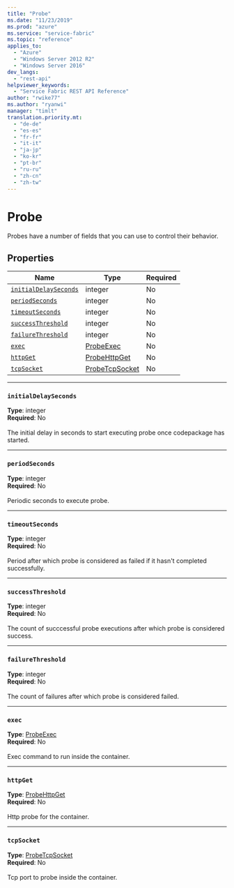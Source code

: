 ```yaml
---
title: "Probe"
ms.date: "11/23/2019"
ms.prod: "azure"
ms.service: "service-fabric"
ms.topic: "reference"
applies_to: 
  - "Azure"
  - "Windows Server 2012 R2"
  - "Windows Server 2016"
dev_langs: 
  - "rest-api"
helpviewer_keywords: 
  - "Service Fabric REST API Reference"
author: "rwike77"
ms.author: "ryanwi"
manager: "timlt"
translation.priority.mt: 
  - "de-de"
  - "es-es"
  - "fr-fr"
  - "it-it"
  - "ja-jp"
  - "ko-kr"
  - "pt-br"
  - "ru-ru"
  - "zh-cn"
  - "zh-tw"
---
```

# Probe

Probes have a number of fields that you can use to control their behavior.

## Properties
| Name | Type | Required |
| --- | --- | --- |
| [`initialDelaySeconds`](#initialdelayseconds) | integer | No |
| [`periodSeconds`](#periodseconds) | integer | No |
| [`timeoutSeconds`](#timeoutseconds) | integer | No |
| [`successThreshold`](#successthreshold) | integer | No |
| [`failureThreshold`](#failurethreshold) | integer | No |
| [`exec`](#exec) | [ProbeExec](sfclient-model-probeexec.md) | No |
| [`httpGet`](#httpget) | [ProbeHttpGet](sfclient-model-probehttpget.md) | No |
| [`tcpSocket`](#tcpsocket) | [ProbeTcpSocket](sfclient-model-probetcpsocket.md) | No |

____
### `initialDelaySeconds`
__Type__: integer <br/>
__Required__: No<br/>
<br/>
The initial delay in seconds to start executing probe once codepackage has started.

____
### `periodSeconds`
__Type__: integer <br/>
__Required__: No<br/>
<br/>
Periodic seconds to execute probe.

____
### `timeoutSeconds`
__Type__: integer <br/>
__Required__: No<br/>
<br/>
Period after which probe is considered as failed if it hasn't completed successfully.

____
### `successThreshold`
__Type__: integer <br/>
__Required__: No<br/>
<br/>
The count of succcessful probe executions after which probe is considered success.

____
### `failureThreshold`
__Type__: integer <br/>
__Required__: No<br/>
<br/>
The count of failures after which probe is considered failed.

____
### `exec`
__Type__: [ProbeExec](sfclient-model-probeexec.md) <br/>
__Required__: No<br/>
<br/>
Exec command to run inside the container.

____
### `httpGet`
__Type__: [ProbeHttpGet](sfclient-model-probehttpget.md) <br/>
__Required__: No<br/>
<br/>
Http probe for the container.

____
### `tcpSocket`
__Type__: [ProbeTcpSocket](sfclient-model-probetcpsocket.md) <br/>
__Required__: No<br/>
<br/>
Tcp port to probe inside the container.

